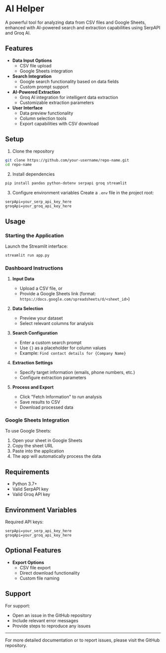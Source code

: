 # AI Helper

A powerful tool for analyzing data from CSV files and Google Sheets, enhanced with AI-powered search and extraction capabilities using SerpAPI and Groq AI.

## Features

- **Data Input Options**
  - CSV file upload
  - Google Sheets integration
- **Search Integration**
  - Google search functionality based on data fields
  - Custom prompt support
- **AI-Powered Extraction**
  - Groq AI integration for intelligent data extraction
  - Customizable extraction parameters
- **User Interface**
  - Data preview functionality
  - Column selection tools
  - Export capabilities with CSV download

## Setup

1. Clone the repository
```bash
git clone https://github.com/your-username/repo-name.git
cd repo-name
```

2. Install dependencies
```bash
pip install pandas python-dotenv serpapi groq streamlit
```

3. Configure environment variables
Create a `.env` file in the project root:
```env
serpApi=your_serp_api_key_here
groqApi=your_groq_api_key_here
```

## Usage

### Starting the Application

Launch the Streamlit interface:
```bash
streamlit run app.py
```

### Dashboard Instructions

1. **Input Data**
   - Upload a CSV file, or
   - Provide a Google Sheets link (format: `https://docs.google.com/spreadsheets/d/<sheet_id>`)

2. **Data Selection**
   - Preview your dataset
   - Select relevant columns for analysis

3. **Search Configuration**
   - Enter a custom search prompt
   - Use `{}` as a placeholder for column values
   - Example: `Find contact details for {Company Name}`

4. **Extraction Settings**
   - Specify target information (emails, phone numbers, etc.)
   - Configure extraction parameters

5. **Process and Export**
   - Click "Fetch Information" to run analysis
   - Save results to CSV
   - Download processed data

### Google Sheets Integration

To use Google Sheets:
1. Open your sheet in Google Sheets
2. Copy the sheet URL
3. Paste into the application
4. The app will automatically process the data

## Requirements

- Python 3.7+
- Valid SerpAPI key
- Valid Groq API key

## Environment Variables

Required API keys:
```env
serpApi=your_serp_api_key_here
groqApi=your_groq_api_key_here
```

## Optional Features

- **Export Options**
  - CSV file export
  - Direct download functionality
  - Custom file naming

## Support

For support:
- Open an issue in the GitHub repository
- Include relevant error messages
- Provide steps to reproduce any issues

---

For more detailed documentation or to report issues, please visit the GitHub repository.
